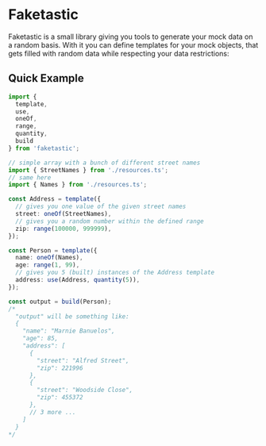 # Faketastic

Faketastic is a small library giving you tools to generate your mock data on a random basis. With it you can define templates for your mock objects, that gets filled with random data while respecting your data restrictions:

## Quick Example

```ts
import {
  template,
  use,
  oneOf,
  range,
  quantity,
  build
} from 'faketastic';

// simple array with a bunch of different street names
import { StreetNames } from './resources.ts';
// same here
import { Names } from './resources.ts';

const Address = template({
  // gives you one value of the given street names
  street: oneOf(StreetNames),
  // gives you a random number within the defined range
  zip: range(100000, 999999),
});

const Person = template({
  name: oneOf(Names),
  age: range(1, 99),
  // gives you 5 (built) instances of the Address template
  address: use(Address, quantity(5)),
});

const output = build(Person);
/*
  "output" will be something like:
  {
    "name": "Marnie Banuelos",
    "age": 85,
    "address": [
      {
        "street": "Alfred Street",
        "zip": 221996
      },
      {
        "street": "Woodside Close",
        "zip": 455372
      },
      // 3 more ...
    ]
  }
*/
```
